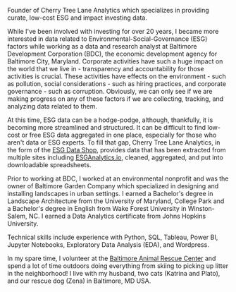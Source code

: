 Founder of Cherry Tree Lane Analytics which specializes in providing curate, low-cost ESG and impact investing data. 

While I've been involved with investing for over 20 years, I became more interested in data related to Environmental-Social-Governance (ESG) factors while working as a data and research analyst at Baltimore Development Corporation (BDC), the economic development agency for Baltimore City, Maryland. Corporate activities have such a huge impact on the world that we live in - transparency and accountability for those activities is crucial. These activities have effects on the environment - such as pollution, social considerations - such as hiring practices, and corporate governance - such as corruption. Obviously, we can only see if we are making progress on any of these factors if we are collecting, tracking, and analyzing data related to them.

At this time, ESG data can be a hodge-podge, although, thankfully, it is becoming more streamlined and structured. 
It can be difficult to find low-cost or free ESG data aggregated in one place, especially for those who aren't data or ESG experts.
To fill that gap, Cherry Tree Lane Analytics, in the form of the [ESG Data Shop](https://esgdatashop.io/), provides data that has been extracted from multiple sites including [ESGAnalytics.io](https://www.esganalytics.io/), cleaned, aggregated, and put into downloadable spreadsheets. 

Prior to working at BDC, I worked at an environmental nonprofit and was the owner of Baltimore Garden Company which specialized in designing and installing landscapes in urban settings. I earned a Bachelor's degree in Landscape Architecture from the University of Maryland, College Park and a Bachelor's degree in English from Wake Forest University in Winston-Salem, NC. I earned a Data Analytics certificate from Johns Hopkins University.

Technical skills include experience with Python, SQL, Tableau, Power BI, Jupyter Notebooks, Exploratory Data Analysis (EDA), and Wordpress.

In my spare time, I volunteer at the [Baltimore Animal Rescue Center](https://www.barcs.org/) and spend a lot of time outdoors doing everything from skiing to picking up litter in the neighborhood!
I live with my husband, two cats (Katrina and Plato), and our rescue dog (Zena) in Baltimore, MD USA. 


<!---
Jenkir/Jenkir is a ✨ special ✨ repository because its `README.md` (this file) appears on your GitHub profile.
You can click the Preview link to take a look at your changes.
--->
